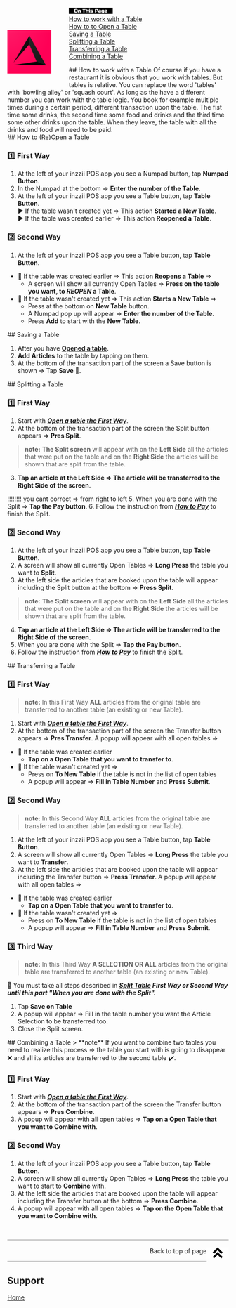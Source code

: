 <div id= "Top"></div>
<p><img src="../Assets/Pictures/play_store_512.png" alt="inzzii logo" width="100" style="float: left; margin-right: 40px; margin-top: 50px; margin-bottom: 20px"/>
<img src="../Assets/Pictures/OnTP.png" alt="index" width="100" style="float: left"/> <br>
<a href="#Work Table">How to work with a Table</a><br>
<a href="#Open Table">How to to Open a Table</a><br>
<a href="#Save Table">Saving a Table</a><br>
<a href="#Split Table">Splitting a Table</a><br>
<a href="#Transfer Table">Transferring a Table</a><br>
<a href="#Combine Table">Combining a Table</a><br>
</p>

<div id= "Work Table"></div>
## How to work with a Table
Of course if you have a restaurant it is obvious that you work with tables. But tables is relative. You can replace the word 'tables' with 'bowling alley' or 'squash court'. As long as the have a different number you can work with the table logic. You book for example multiple times during a certain period, different transaction upon the table. The fist time some drinks, the second time some food and drinks and the third time some other drinks upon the table.
When they leave, the table with all the drinks and food will need to be paid.

<div id= "Open Table"></div>
## How to (Re)Open a Table

### 1️⃣  First Way
1. At the left of your inzzii POS app you see a Numpad button, tap **Numpad Button**.
2. In the Numpad at the bottom => **Enter the number of the Table**.
3. At the left of your inzzii POS app you see a Table button, tap **Table Button**.  
▶️ If the table wasn't created yet => This action **Started a New Table**.  
▶️ If the table was created earlier => This action **Reopened a Table**.


### 2️⃣  Second Way

1. At the left of your inzzii POS app you see a Table button, tap **Table Button**.  
* 📌 If the table was created earlier => This action **Reopens a Table** =>  
  - A screen will show all currently Open Tables => **Press on the table you want, to _REOPEN_ a Table**.  
* 📌 If the table wasn't created yet => This action **Starts a New Table** =>   
  - Press at the bottom on **New Table** button.
  - A Numpad pop up will appear => **Enter the number of the Table**.
  - Press **Add** to start with the **New Table**.


<div id= "Save Table"></div>
## Saving a Table

1. After you have **<a href="#Open Table">Opened a table</a>**.
2. **Add Articles** to the table by tapping on them.
3. At the bottom of the transaction part of the screen a Save button is shown => Tap **Save** 💾.

<div id= "Split Table"></div>
## Splitting a Table

### 1️⃣  First Way
1. Start with ***<a href="#Open Table">Open a table the First Way</a>***.
2. At the bottom of the transaction part of the screen the Split button appears => **Pres Split**.
> **note:**  **The Split screen** will appear with on the **Left Side** all the articles that were put on the table and on the **Right Side** the articles will be shown that are split from the table.
3. **Tap an article at the Left Side => The article will be transferred to the Right Side of the screen**.

!!!!!!!! you cant correct => from right to left
5. When you are done with the Split => **Tap the Pay button**.
6. Follow the instruction from ***[How to Pay](../docs/Chapter18.md)*** to finish the Split.


### 2️⃣  Second Way

1. At the left of your inzzii POS app you see a Table button, tap **Table Button**.
2. A screen will show all currently Open Tables => **Long Press** the table you want to **Split**.
3. At the left side the articles that are booked upon the table will appear including the Split button at the bottom => **Press Split**.
> **note:**  **The Split screen** will appear with on the **Left Side** all the articles that were put on the table and on the **Right Side** the articles will be shown that are split from the table.
4. **Tap an article at the Left Side => The article will be transferred to the Right Side of the screen**.
5. When you are done with the Split => **Tap the Pay button**.
6. Follow the instruction from ***[How to Pay](../docs/Chapter18.md)*** to finish the Split.

<div id= "Transfer Table"></div>
## Transferring a Table

### 1️⃣  First Way 
> **note:**   In this First Way **ALL** articles from the original table are transferred to another table (an existing or new Table).

1. Start with ***<a href="#Open Table">Open a table the First Way</a>***.
2. At the bottom of the transaction part of the screen the Transfer button appears => **Pres Transfer**. A popup will appear with all open tables =>  
* 📌 If the table was created earlier  
  - **Tap on a Open Table that you want to transfer to**.  
* 📌 If the table wasn't created yet =>
  - Press on **To New Table** if the table is not in the list of open tables 
  - A popup will appear => **Fill in Table Number** and **Press Submit**. 


### 2️⃣  Second Way
> **note:**   In this Second Way **ALL** articles from the original table are transferred to another table (an existing or new Table).

1. At the left of your inzzii POS app you see a Table button, tap **Table Button**.
2. A screen will show all currently Open Tables => **Long Press** the table you want to **Transfer**.
3. At the left side the articles that are booked upon the table will appear including the Transfer button => **Press Transfer**. A popup will appear with all open tables =>
* 📌 If the table was created earlier  
  - **Tap on a Open Table that you want to transfer to**.
* 📌 If the table wasn't created yet =>
  - Press on **To New Table** if the table is not in the list of open tables 
  - A popup will appear => **Fill in Table Number** and **Press Submit**. 


### 3️⃣  Third Way
> **note:**   In this Third Way **A SELECTION OR ALL** articles from the original table are transferred to another table (an existing or new Table).

📌 You must take all steps described in ***<a href="#Split Table">Split Table</a> First Way or Second Way until this part "When you are done with the Split".*** 
1. Tap **Save on Table**
2. A popup will appear => Fill in the table number you want the Article Selection to be transferred too.
3. Close the Split screen.


<div id= "Combine Table"></div>
## Combining a Table
> **note** If you want to combine two tables you need to realize this process => the table you start with is going to disappear ❌ and all its articles are transferred to the second table ✔️.

### 1️⃣  First Way 

1. Start with ***<a href="#Open Table">Open a table the First Way</a>***.
2. At the bottom of the transaction part of the screen the Transfer button appears => **Pres Combine**.
3. A popup will appear with all open tables => **Tap on a Open Table that you want to Combine with**.


### 2️⃣  Second Way

1. At the left of your inzzii POS app you see a Table button, tap **Table Button**.
2. A screen will show all currently Open Tables => **Long Press** the table you want to start to **Combine** with.
3. At the left side the articles that are booked upon the table will appear including the Transfer button at the bottom => **Press Combine**.
4. A popup will appear with all open tables => **Tap on the Open Table that you want to Combine with**.

<p><br></p>
<hr style="border-top: 3px solid #ccc; background: transparent;" >
<a href="#Top"><img src="../Assets/Pictures/Top.png" alt="Top" width="50" align="right" style="margin-bottom: 10px"/></a>
<p style="text-align: right;"> Back to top of page </p>
<hr style="border-top: 3px solid #ccc; background: transparent;" >

## Support
[Home](../index.md)